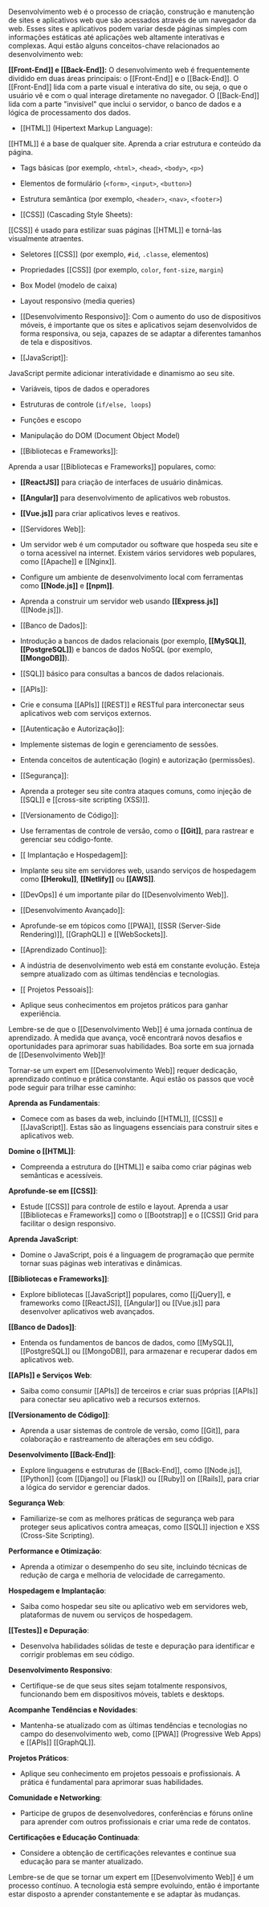 Desenvolvimento web é o processo de criação, construção e manutenção de sites e aplicativos web que são acessados através de um navegador da web. Esses sites e aplicativos podem variar desde páginas simples com informações estáticas até aplicações web altamente interativas e complexas. Aqui estão alguns conceitos-chave relacionados ao desenvolvimento web:

**[[Front-End]] e [[Back-End]]:** O desenvolvimento web é frequentemente dividido em duas áreas principais: o [[Front-End]] e o [[Back-End]]. O [[Front-End]] lida com a parte visual e interativa do site, ou seja, o que o usuário vê e com o qual interage diretamente no navegador. O [[Back-End]] lida com a parte "invisível" que inclui o servidor, o banco de dados e a lógica de processamento dos dados.


-  [[HTML]] (Hipertext Markup Language):

[[HTML]] é a base de qualquer site. Aprenda a criar estrutura e conteúdo da página.

- Tags básicas (por exemplo, `<html>`, `<head>`, `<body>`, `<p>`)
- Elementos de formulário (`<form>`, `<input>`, `<button>`)
- Estrutura semântica (por exemplo, `<header>`, `<nav>`, `<footer>`)

- [[CSS]] (Cascading Style Sheets):

[[CSS]] é usado para estilizar suas páginas [[HTML]] e torná-las visualmente atraentes.

- Seletores [[CSS]] (por exemplo, `#id`, `.classe`, elementos)
- Propriedades [[CSS]] (por exemplo, `color`, `font-size`, `margin`)
- Box Model (modelo de caixa)
- Layout responsivo (media queries)
- [[Desenvolvimento Responsivo]]: Com o aumento do uso de dispositivos móveis, é importante que os sites e aplicativos sejam desenvolvidos de forma responsiva, ou seja, capazes de se adaptar a diferentes tamanhos de tela e dispositivos.

- [[JavaScript]]:

JavaScript permite adicionar interatividade e dinamismo ao seu site.

- Variáveis, tipos de dados e operadores
- Estruturas de controle (`if/else, loops`)
- Funções e escopo
- Manipulação do DOM (Document Object Model)

-  [[Bibliotecas e Frameworks]]:

Aprenda a usar [[Bibliotecas e Frameworks]] populares, como:

- **[[ReactJS]]** para criação de interfaces de usuário dinâmicas.
- **[[Angular]]** para desenvolvimento de aplicativos web robustos.
- **[[Vue.js]]** para criar aplicativos leves e reativos.

-  [[Servidores Web]]:
- Um servidor web é um computador ou software que hospeda seu site e o torna acessível na internet. Existem vários servidores web populares, como [[Apache]] e [[Nginx]].

- Configure um ambiente de desenvolvimento local com ferramentas como **[[Node.js]]** e **[[npm]]**.
- Aprenda a construir um servidor web usando **[[Express.js]]** ([[Node.js]]).

-  [[Banco de Dados]]:

- Introdução a bancos de dados relacionais (por exemplo, **[[MySQL]]**, **[[PostgreSQL]]**) e bancos de dados NoSQL (por exemplo, **[[MongoDB]]**).
- [[SQL]] básico para consultas a bancos de dados relacionais.

-  [[APIs]]:

- Crie e consuma [[APIs]]  [[REST]] e RESTful para interconectar seus aplicativos web com serviços externos.

-  [[Autenticação e Autorização]]:

- Implemente sistemas de login e gerenciamento de sessões.
- Entenda conceitos de autenticação (login) e autorização (permissões).

-  [[Segurança]]:

- Aprenda a proteger seu site contra ataques comuns, como injeção de [[SQL]] e [[cross-site scripting (XSS)]].

- [[Versionamento de Código]]:

- Use ferramentas de controle de versão, como o **[[Git]]**, para rastrear e gerenciar seu código-fonte.

- [[ Implantação e Hospedagem]]:

- Implante seu site em servidores web, usando serviços de hospedagem como **[[Heroku]]**, **[[Netlify]]** ou **[[AWS]]**.
- [[DevOps]] é um importante pilar do [[Desenvolvimento Web]].

- [[Desenvolvimento Avançado]]:

- Aprofunde-se em tópicos como [[PWA]], [[SSR (Server-Side Rendering)]], [[GraphQL]] e [[WebSockets]].

- [[Aprendizado Contínuo]]:

- A indústria de desenvolvimento web está em constante evolução. Esteja sempre atualizado com as últimas tendências e tecnologias.

- [[ Projetos Pessoais]]:

- Aplique seus conhecimentos em projetos práticos para ganhar experiência.

Lembre-se de que o [[Desenvolvimento Web]] é uma jornada contínua de aprendizado. À medida que avança, você encontrará novos desafios e oportunidades para aprimorar suas habilidades. Boa sorte em sua jornada de [[Desenvolvimento Web]]!

Tornar-se um expert em [[Desenvolvimento Web]] requer dedicação, aprendizado contínuo e prática constante. Aqui estão os passos que você pode seguir para trilhar esse caminho:

**Aprenda as Fundamentais**:

- Comece com as bases da web, incluindo [[HTML]], [[CSS]] e [[JavaScript]]. Estas são as linguagens essenciais para construir sites e aplicativos web.

**Domine o [[HTML]]**:

- Compreenda a estrutura do [[HTML]] e saiba como criar páginas web semânticas e acessíveis.

**Aprofunde-se em [[CSS]]**:

- Estude [[CSS]] para controle de estilo e layout. Aprenda a usar [[Bibliotecas e Frameworks]] como o [[Bootstrap]] e o [[CSS]] Grid para facilitar o design responsivo.

**Aprenda JavaScript**:

- Domine o JavaScript, pois é a linguagem de programação que permite tornar suas páginas web interativas e dinâmicas.

**[[Bibliotecas e Frameworks]]**:

- Explore bibliotecas [[JavaScript]] populares, como [[jQuery]], e frameworks como [[ReactJS]], [[Angular]] ou [[Vue.js]] para desenvolver aplicativos web avançados.

**[[Banco de Dados]]**:

- Entenda os fundamentos de bancos de dados, como [[MySQL]], [[PostgreSQL]] ou [[MongoDB]], para armazenar e recuperar dados em aplicativos web.

**[[APIs]] e Serviços Web**:

- Saiba como consumir [[APIs]] de terceiros e criar suas próprias [[APIs]] para conectar seu aplicativo web a recursos externos.

**[[Versionamento de Código]]**:

- Aprenda a usar sistemas de controle de versão, como [[Git]], para colaboração e rastreamento de alterações em seu código.

**Desenvolvimento [[Back-End]]**:

- Explore linguagens e estruturas de [[Back-End]], como [[Node.js]], [[Python]] (com [[Django]] ou [Flask]) ou [[Ruby]] on [[Rails]], para criar a lógica do servidor e gerenciar dados.

**Segurança Web**:

- Familiarize-se com as melhores práticas de segurança web para proteger seus aplicativos contra ameaças, como [[SQL]] injection e XSS (Cross-Site Scripting).

**Performance e Otimização**:

- Aprenda a otimizar o desempenho do seu site, incluindo técnicas de redução de carga e melhoria de velocidade de carregamento.

**Hospedagem e Implantação**:

- Saiba como hospedar seu site ou aplicativo web em servidores web, plataformas de nuvem ou serviços de hospedagem.

**[[Testes]] e Depuração**:

- Desenvolva habilidades sólidas de teste e depuração para identificar e corrigir problemas em seu código.

**Desenvolvimento Responsivo**:

- Certifique-se de que seus sites sejam totalmente responsivos, funcionando bem em dispositivos móveis, tablets e desktops.

**Acompanhe Tendências e Novidades**:

- Mantenha-se atualizado com as últimas tendências e tecnologias no campo do desenvolvimento web, como [[PWA]] (Progressive Web Apps) e [[APIs]] [[GraphQL]].

**Projetos Práticos**:

- Aplique seu conhecimento em projetos pessoais e profissionais. A prática é fundamental para aprimorar suas habilidades.

**Comunidade e Networking**:

- Participe de grupos de desenvolvedores, conferências e fóruns online para aprender com outros profissionais e criar uma rede de contatos.

**Certificações e Educação Continuada**:

- Considere a obtenção de certificações relevantes e continue sua educação para se manter atualizado.

Lembre-se de que se tornar um expert em [[Desenvolvimento Web]] é um processo contínuo. A tecnologia está sempre evoluindo, então é importante estar disposto a aprender constantemente e se adaptar às mudanças.